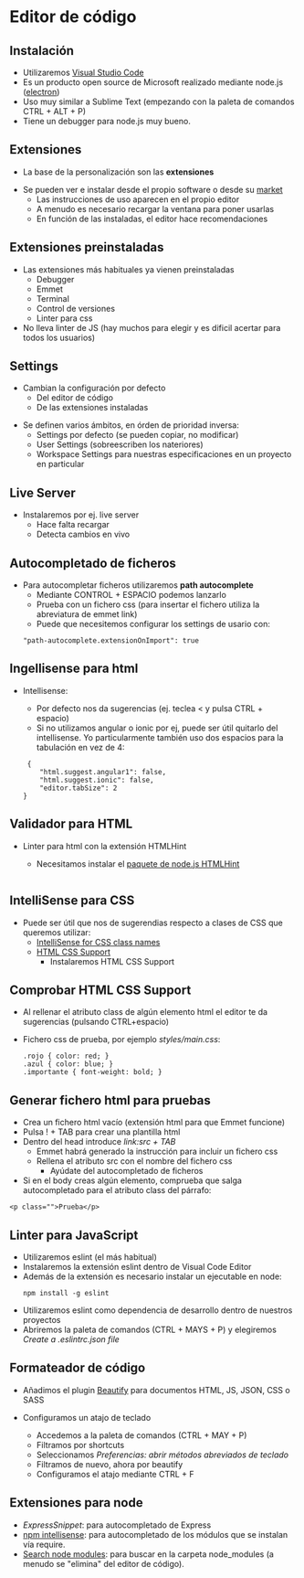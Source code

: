 # Editor de código



## Instalación
* Utilizaremos [Visual Studio Code](https://code.visualstudio.com/)
* Es un producto open source de Microsoft realizado mediante node.js ([electron](https://electron.atom.io/))
* Uso muy similar a Sublime Text (empezando con la paleta de comandos CTRL + ALT + P)
* Tiene un debugger para node.js muy bueno.



## Extensiones
- La base de la personalización son las **extensiones**
* Se pueden ver e instalar desde el propio software o desde su [market](https://marketplace.visualstudio.com)
    - Las instrucciones de uso aparecen en el propio editor
    - A menudo es necesario recargar la ventana para poner usarlas
    - En función de las instaladas, el editor hace recomendaciones



## Extensiones preinstaladas
- Las extensiones más habituales ya vienen preinstaladas
    - Debugger
    - Emmet
    - Terminal
    - Control de versiones
    - Linter para css
- No lleva linter de JS (hay muchos para elegir y es dificil acertar para todos los usuarios)



## Settings

* Cambian la configuración por defecto
    - Del editor de código
    - De las extensiones instaladas
- Se definen varios ámbitos, en órden de prioridad inversa:
    * Settings por defecto (se pueden copiar, no modificar)
    * User Settings (sobreescriben los nateriores)
    * Workspace Settings para nuestras especificaciones en un proyecto en particular



## Live Server
* Instalaremos por ej. live server
    - Hace falta recargar
    - Detecta cambios en vivo    


## Autocompletado de ficheros
* Para autocompletar ficheros utilizaremos **path autocomplete**
    - Mediante CONTROL + ESPACIO podemos lanzarlo
    - Prueba con un fichero css (para insertar el fichero utiliza la abreviatura de emmet link)
    - Puede que necesitemos configurar los settings de usario con:
    ```
    "path-autocomplete.extensionOnImport": true
    ```



## Ingellisense para html
* Intellisense:
     - Por defecto nos da sugerencias (ej. teclea < y pulsa CTRL + espacio)
     - Si no utilizamos angular o ionic por ej, puede ser útil quitarlo del intellisense. Yo particularmente también uso dos espacios para la tabulación en vez de 4:

    ```
     {
        "html.suggest.angular1": false,
        "html.suggest.ionic": false,
        "editor.tabSize": 2
    }

    ```


## Validador para HTML

* Linter para html con la extensión HTMLHint
    * Necesitamos instalar el [paquete de node.js HTMLHint](https://www.npmjs.com/package/htmlhint)

    ```
 
 ## IntelliSense para CSS
 - Puede ser útil que nos de sugerendias respecto a clases de CSS que queremos utilizar:
     - [IntelliSense for CSS class names](https://marketplace.visualstudio.com/items?itemName=Zignd.html-css-class-completion)
     - [HTML CSS Support](https://marketplace.visualstudio.com/items?itemName=ecmel.vscode-html-css)
         - Instalaremos HTML CSS Support
         
         
 ## Comprobar HTML CSS Support
 - Al rellenar el atributo class de algún elemento html el editor te da sugerencias (pulsando CTRL+espacio)
 

 - Fichero css de prueba, por ejemplo *styles/main.css*:
     ```
     .rojo { color: red; }
     .azul { color: blue; }
     .importante { font-weight: bold; }
    ```


## Generar fichero html para pruebas
- Crea un fichero html vacío (extensión html para que Emmet funcione)
- Pulsa ! + TAB para crear una plantilla html
- Dentro del head introduce *link:src + TAB*
    - Emmet habrá generado la instrucción para incluir un fichero css
    - Rellena el atributo src con el nombre del fichero css
        - Ayúdate del autocompletado de ficheros
- Si en el body creas algún elemento, comprueba que salga autocompletado para el atributo class del párrafo:
``` 
<p class="">Prueba</p>
```


## Linter para JavaScript
- Utilizaremos eslint (el más habitual)
- Instalaremos la extensión eslint dentro de Visual Code Editor
- Además de la extensión es necesario instalar un ejecutable en node:
    ```
    npm install -g eslint
    ```
- Utilizaremos eslint como dependencia de desarrollo dentro de nuestros proyectos
- Abriremos la paleta de comandos (CTRL + MAYS + P) y elegiremos *Create a .eslintrc.json file*



## Formateador de código
- Añadimos el plugin [Beautify](https://marketplace.visualstudio.com/items?itemName=HookyQR.beautify) para documentos HTML, JS, JSON, CSS o SASS

- Configuramos un atajo de teclado
    - Accedemos a la paleta de comandos (CTRL + MAY + P)
    - Filtramos por shortcuts
    - Seleccionamos *Preferencias: abrir métodos abreviados de teclado*
    - Filtramos de nuevo, ahora por beautify
    - Configuramos el atajo mediante CTRL + F



## Extensiones para node
- *ExpressSnippet*: para autocompletado de Express
- [npm intellisense](https://marketplace.visualstudio.com/items?itemName=christian-kohler.npm-intellisense): para autocompletado de los módulos que se instalan vía require.
- [Search node modules](https://marketplace.visualstudio.com/items?itemName=jasonnutter.search-node-modules): para buscar en la carpeta node_modules (a menudo se "elimina" del editor de código).